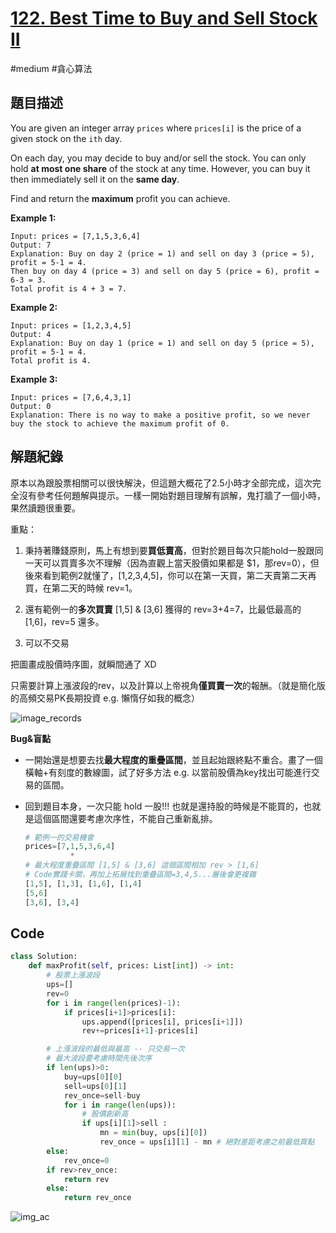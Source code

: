 # [122. Best Time to Buy and Sell Stock II](https://leetcode.cn/problems/best-time-to-buy-and-sell-stock-ii/)

#medium #貪心算法



## 題目描述

You are given an integer array `prices` where `prices[i]` is the price of a given stock on the `ith` day.

On each day, you may decide to buy and/or sell the stock. You can only hold **at most one share** of the stock at any time. However, you can buy it then immediately sell it on the **same day**.

Find and return the **maximum** profit you can achieve.



**Example 1:**

```text
Input: prices = [7,1,5,3,6,4]
Output: 7
Explanation: Buy on day 2 (price = 1) and sell on day 3 (price = 5), profit = 5-1 = 4.
Then buy on day 4 (price = 3) and sell on day 5 (price = 6), profit = 6-3 = 3.
Total profit is 4 + 3 = 7.
```

**Example 2:**

```
Input: prices = [1,2,3,4,5]
Output: 4
Explanation: Buy on day 1 (price = 1) and sell on day 5 (price = 5), profit = 5-1 = 4.
Total profit is 4.
```

**Example 3:**

```
Input: prices = [7,6,4,3,1]
Output: 0
Explanation: There is no way to make a positive profit, so we never buy the stock to achieve the maximum profit of 0.

```



## 解題紀錄

原本以為跟股票相關可以很快解決，但這題大概花了2.5小時才全部完成，這次完全沒有參考任何題解與提示。一樣一開始對題目理解有誤解，鬼打牆了一個小時，果然讀題很重要。

重點：

1. 秉持著賺錢原則，馬上有想到要**買低賣高**，但對於題目每次只能hold一股跟同一天可以買賣多次不理解（因為直觀上當天股價如果都是 $1，那rev=0），但後來看到範例2就懂了，[1,2,3,4,5]，你可以在第一天買，第二天賣第二天再買，在第二天的時候 rev=1。

2. 還有範例一的**多次買賣** [1,5] & [3,6] 獲得的 rev=3+4=7，比最低最高的 [1,6]，rev=5 還多。

3. 可以不交易



把圖畫成股價時序圖，就瞬間通了 XD

只需要計算上漲波段的rev，以及計算以上帝視角**僅買賣一次**的報酬。（就是簡化版的高頻交易PK長期投資 e.g. 懶惰仔如我的概念）

![image_records](https://github.com/youngmihuang/leetcode-python/blob/main/img/763.122.records.png)



**Bug&盲點**

* 一開始還是想要去找**最大程度的重疊區間**，並且起始跟終點不重合。畫了一個橫軸+有刻度的數線圖，試了好多方法 e.g. 以當前股價為key找出可能進行交易的區間。

* 回到題目本身，一次只能 hold 一股!!!  也就是還持股的時候是不能買的，也就是這個區間還要考慮次序性，不能自己重新亂排。

  ```python
  # 範例一的交易機會
  prices=[7,1,5,3,6,4]
            *
  # 最大程度重疊區間 [1,5] & [3,6] 這個區間相加 rev > [1,6] 
  # Code實踐卡關，再加上拓展找到重疊區間=3,4,5...層後會更複雜
  [1,5], [1,3], [1,6], [1,4]
  [5,6]
  [3,6], [3,4]
  ```

  

## Code

```python
class Solution:
    def maxProfit(self, prices: List[int]) -> int:
        # 股票上漲波段
        ups=[]
        rev=0
        for i in range(len(prices)-1):
            if prices[i+1]>prices[i]:
                ups.append([prices[i], prices[i+1]])
                rev+=prices[i+1]-prices[i]

        # 上漲波段的最低與最高 -- 只交易一次
        # 最大波段要考慮時間先後次序
        if len(ups)>0:
            buy=ups[0][0]
            sell=ups[0][1]
            rev_once=sell-buy
            for i in range(len(ups)):
                # 股價創新高
                if ups[i][1]>sell :
                    mn = min(buy, ups[i][0]) 
                    rev_once = ups[i][1] - mn # 絕對差距考慮之前最低買點
        else:
            rev_once=0
        if rev>rev_once:
            return rev
        else:
            return rev_once

```

![img_ac](https://github.com/youngmihuang/leetcode-python/blob/main/img/763.122.best_time_to_buy_and_sell_stock_II_ac.png)



